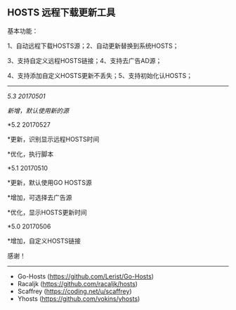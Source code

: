 ## HOSTS 远程下载更新工具 ##

基本功能：

1、自动远程下载HOSTS源；2、自动更新替换到系统HOSTS；

3、支持自定义远程HOSTS链接；4、支持去广告AD源；

4、支持添加自定义HOSTS更新不丢失；5、支持初始化认HOSTS；

---------------------------------------------------------------

*5.3   20170501*

*新增，默认使用新的源*



*5.2   20170527

*更新，识别显示远程HOSTS时间

*优化，执行脚本



*5.1   20170510

*更新，默认使用GO HOSTS源

*增加，可选择去广告源

*优化，显示HOSTS更新时间



*5.0   20170506

*增加，自定义HOSTS链接




感谢！
_______

* Go-Hosts (https://github.com/Lerist/Go-Hosts)
* Racaljk (https://github.com/racaljk/hosts)
* Scaffrey (https://coding.net/u/scaffrey)
* Yhosts (https://github.com/vokins/yhosts)

